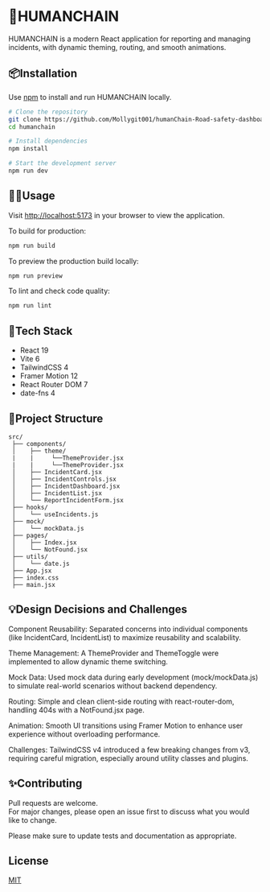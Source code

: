 # 🤖HUMANCHAIN

HUMANCHAIN is a modern React application for reporting and managing incidents, with dynamic theming, routing, and smooth animations.

## 📦Installation

Use [npm](https://www.npmjs.com/) to install and run HUMANCHAIN locally.

```bash
# Clone the repository
git clone https://github.com/Mollygit001/humanChain-Road-safety-dashboard.git
cd humanchain

# Install dependencies
npm install

# Start the development server
npm run dev
```

## 🧑‍💼Usage

Visit [http://localhost:5173](http://localhost:5173) in your browser to view the application.

To build for production:

```bash
npm run build
```

To preview the production build locally:

```bash
npm run preview
```

To lint and check code quality:

```bash
npm run lint
```

## 🚀Tech Stack

- React 19
- Vite 6
- TailwindCSS 4
- Framer Motion 12
- React Router DOM 7
- date-fns 4

## 🏪Project Structure

```plaintext
src/
 ├── components/
 │    ├── theme/
 |    |     └──ThemeProvider.jsx
 |    |     └──ThemeProvider.jsx
 │    ├── IncidentCard.jsx
 │    ├── IncidentControls.jsx
 │    ├── IncidentDashboard.jsx
 │    ├── IncidentList.jsx
 │    └── ReportIncidentForm.jsx
 ├── hooks/
 │    └── useIncidents.js
 ├── mock/
 │    └── mockData.js
 ├── pages/
 │    ├── Index.jsx
 │    └── NotFound.jsx
 ├── utils/
 │    └── date.js
 ├── App.jsx
 ├── index.css
 ├── main.jsx
```

## 💡Design Decisions and Challenges
Component Reusability: Separated concerns into individual components (like IncidentCard, IncidentList) to maximize reusability and scalability.

Theme Management: A ThemeProvider and ThemeToggle were implemented to allow dynamic theme switching.

Mock Data: Used mock data during early development (mock/mockData.js) to simulate real-world scenarios without backend dependency.

Routing: Simple and clean client-side routing with react-router-dom, handling 404s with a NotFound.jsx page.

Animation: Smooth UI transitions using Framer Motion to enhance user experience without overloading performance.

Challenges: TailwindCSS v4 introduced a few breaking changes from v3, requiring careful migration, especially around utility classes and plugins.

## ✨Contributing

Pull requests are welcome.  
For major changes, please open an issue first to discuss what you would like to change.

Please make sure to update tests and documentation as appropriate.

## License

[MIT](https://choosealicense.com/licenses/mit/)
